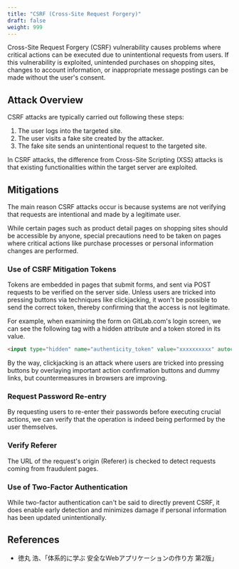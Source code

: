 ```yaml
---
title: "CSRF (Cross-Site Request Forgery)"
draft: false
weight: 999
---
```


Cross-Site Request Forgery (CSRF) vulnerability causes problems where critical actions can be executed due to unintentional requests from users.
If this vulnerability is exploited, unintended purchases on shopping sites, changes to account information, or inappropriate message postings can be made without the user's consent.

## Attack Overview

CSRF attacks are typically carried out following these steps:

1. The user logs into the targeted site.
2. The user visits a fake site created by the attacker.
3. The fake site sends an unintentional request to the targeted site.

In CSRF attacks, the difference from Cross-Site Scripting (XSS) attacks is that existing functionalities within the target server are exploited.

## Mitigations

The main reason CSRF attacks occur is because systems are not verifying that requests are intentional and made by a legitimate user.

While certain pages such as product detail pages on shopping sites should be accessible by anyone, special precautions need to be taken on pages where critical actions like purchase processes or personal information changes are performed.

### Use of CSRF Mitigation Tokens

Tokens are embedded in pages that submit forms, and sent via POST requests to be verified on the server side.
Unless users are tricked into pressing buttons via techniques like clickjacking, it won't be possible to send the correct token, thereby confirming that the access is not legitimate.

For example, when examining the form on GitLab.com's login screen, we can see the following tag with a hidden attribute and a token stored in its value.

```html
<input type="hidden" name="authenticity_token" value="xxxxxxxxxx" autocomplete="off">
```

By the way, clickjacking is an attack where users are tricked into pressing buttons by overlaying important action confirmation buttons and dummy links, but countermeasures in browsers are improving.

### Request Password Re-entry

By requesting users to re-enter their passwords before executing crucial actions, we can verify that the operation is indeed being performed by the user themselves.

### Verify Referer

The URL of the request's origin (Referer) is checked to detect requests coming from fraudulent pages.

### Use of Two-Factor Authentication

While two-factor authentication can't be said to directly prevent CSRF, it does enable early detection and minimizes damage if personal information has been updated unintentionally.

## References

- 徳丸 浩、「体系的に学ぶ 安全なWebアプリケーションの作り方 第2版」
